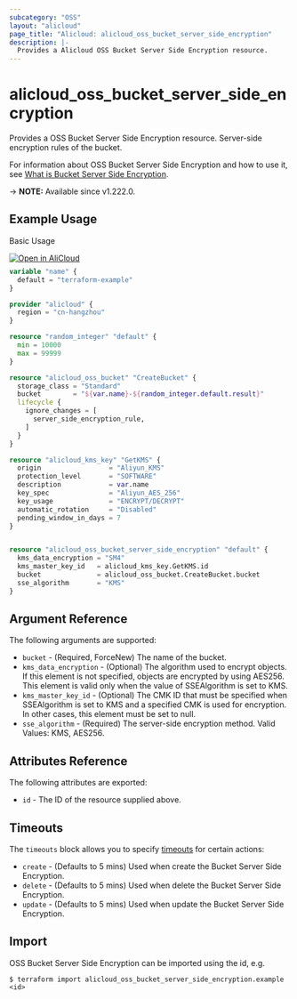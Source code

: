 ```yaml
---
subcategory: "OSS"
layout: "alicloud"
page_title: "Alicloud: alicloud_oss_bucket_server_side_encryption"
description: |-
  Provides a Alicloud OSS Bucket Server Side Encryption resource.
---
```


# alicloud_oss_bucket_server_side_encryption

Provides a OSS Bucket Server Side Encryption resource. Server-side encryption rules of the bucket.

For information about OSS Bucket Server Side Encryption and how to use it, see [What is Bucket Server Side Encryption](https://www.alibabacloud.com/help/en/oss/developer-reference/putbucketencryption).

-> **NOTE:** Available since v1.222.0.

## Example Usage

Basic Usage

<div style="display: block;margin-bottom: 40px;"><div class="oics-button" style="float: right;position: absolute;margin-bottom: 10px;">
  <a href="https://api.aliyun.com/terraform?resource=alicloud_oss_bucket_server_side_encryption&exampleId=9b44ce5d-da59-85c9-407b-eaae723eaf9f3bb89158&activeTab=example&spm=docs.r.oss_bucket_server_side_encryption.0.9b44ce5dda&intl_lang=EN_US" target="_blank">
    <img alt="Open in AliCloud" src="https://img.alicdn.com/imgextra/i1/O1CN01hjjqXv1uYUlY56FyX_!!6000000006049-55-tps-254-36.svg" style="max-height: 44px; max-width: 100%;">
  </a>
</div></div>

```terraform
variable "name" {
  default = "terraform-example"
}

provider "alicloud" {
  region = "cn-hangzhou"
}

resource "random_integer" "default" {
  min = 10000
  max = 99999
}

resource "alicloud_oss_bucket" "CreateBucket" {
  storage_class = "Standard"
  bucket        = "${var.name}-${random_integer.default.result}"
  lifecycle {
    ignore_changes = [
      server_side_encryption_rule,
    ]
  }
}

resource "alicloud_kms_key" "GetKMS" {
  origin                 = "Aliyun_KMS"
  protection_level       = "SOFTWARE"
  description            = var.name
  key_spec               = "Aliyun_AES_256"
  key_usage              = "ENCRYPT/DECRYPT"
  automatic_rotation     = "Disabled"
  pending_window_in_days = 7
}


resource "alicloud_oss_bucket_server_side_encryption" "default" {
  kms_data_encryption = "SM4"
  kms_master_key_id   = alicloud_kms_key.GetKMS.id
  bucket              = alicloud_oss_bucket.CreateBucket.bucket
  sse_algorithm       = "KMS"
}
```

## Argument Reference

The following arguments are supported:
* `bucket` - (Required, ForceNew) The name of the bucket.
* `kms_data_encryption` - (Optional) The algorithm used to encrypt objects. If this element is not specified, objects are encrypted by using AES256. This element is valid only when the value of SSEAlgorithm is set to KMS.
* `kms_master_key_id` - (Optional) The CMK ID that must be specified when SSEAlgorithm is set to KMS and a specified CMK is used for encryption. In other cases, this element must be set to null.
* `sse_algorithm` - (Required) The server-side encryption method. Valid Values: KMS, AES256.

## Attributes Reference

The following attributes are exported:
* `id` - The ID of the resource supplied above.

## Timeouts

The `timeouts` block allows you to specify [timeouts](https://developer.hashicorp.com/terraform/language/resources/syntax#operation-timeouts) for certain actions:
* `create` - (Defaults to 5 mins) Used when create the Bucket Server Side Encryption.
* `delete` - (Defaults to 5 mins) Used when delete the Bucket Server Side Encryption.
* `update` - (Defaults to 5 mins) Used when update the Bucket Server Side Encryption.

## Import

OSS Bucket Server Side Encryption can be imported using the id, e.g.

```shell
$ terraform import alicloud_oss_bucket_server_side_encryption.example <id>
```